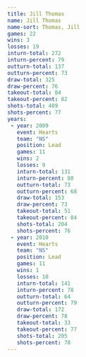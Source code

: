 ```yaml
---
title: Jill Thomas
name: Jill Thomas
name-sort: Thomas, Jill
games: 22
wins: 3
losses: 19
inturn-total: 272
inturn-percent: 79
outturn-total: 137
outturn-percent: 73
draw-total: 325
draw-percent: 76
takeout-total: 84
takeout-percent: 82
shots-total: 409
shots-percent: 77
years:
 - year: 2009
   event: Hearts
   team: "NS"
   position: Lead
   games: 11
   wins: 2
   losses: 9
   inturn-total: 131
   inturn-percent: 80
   outturn-total: 73
   outturn-percent: 68
   draw-total: 153
   draw-percent: 73
   takeout-total: 51
   takeout-percent: 84
   shots-total: 204
   shots-percent: 76
 - year: 2010
   event: Hearts
   team: "NS"
   position: Lead
   games: 11
   wins: 1
   losses: 10
   inturn-total: 141
   inturn-percent: 78
   outturn-total: 64
   outturn-percent: 79
   draw-total: 172
   draw-percent: 78
   takeout-total: 33
   takeout-percent: 77
   shots-total: 205
   shots-percent: 78
---
```

